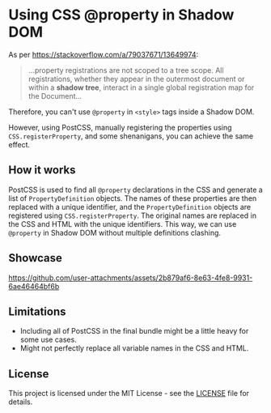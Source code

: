# Using CSS @property in Shadow DOM

As per <https://stackoverflow.com/a/79037671/13649974>:

> ...property registrations are not scoped to a tree scope. All registrations, whether they appear in the outermost document or within a **shadow tree**, interact in a single global registration map for the Document...

Therefore, you can't use `@property` in `<style>` tags inside a Shadow DOM.

However, using PostCSS, manually registering the properties using `CSS.registerProperty`, and some shenanigans, you can achieve the same effect.

## How it works

PostCSS is used to find all `@property` declarations in the CSS and generate a list of `PropertyDefinition` objects. The names of these properties are then replaced with a unique identifier, and the `PropertyDefinition` objects are registered using `CSS.registerProperty`. The original names are replaced in the CSS and HTML with the unique identifiers. This way, we can use `@property` in Shadow DOM without multiple definitions clashing.

## Showcase

https://github.com/user-attachments/assets/2b879af6-8e63-4fe8-9931-6ae46464bf6b

## Limitations

- Including all of PostCSS in the final bundle might be a little heavy for some use cases.
- Might not perfectly replace all variable names in the CSS and HTML.

## License

This project is licensed under the MIT License - see the [LICENSE](LICENSE) file for details.
